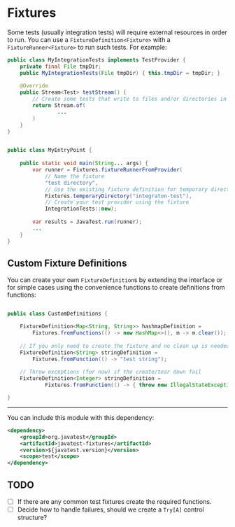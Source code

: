 # Fixtures

Some tests (usually integration tests) will require external resources in order to run. You can use a 
`FixtureDefinition<Fixture>` with a `FixtureRunner<Fixture>` to run such tests. For example:

```java
public class MyIntegrationTests implements TestProvider {
    private final File tmpDir;
    public MyIntegrationTests(File tmpDir) { this.tmpDir = tmpDir; }
    
    @Override
    public Stream<Test> testStream() {
        // Create some tests that write to files and/or directories in tmpDir
        return Stream.of(
                ...
        )
    }
}


public class MyEntryPoint {
    
    public static void main(String... args) {
        var runner = Fixtures.fixtureRunnerFromProvider(
            // Name the fixture
            "test directory",
            // Use the existing fixture definition for temporary directories
            Fixtures.temporaryDirectory("integraton-test"),
            // Create your test provider using the fixture
            IntegrationTests::new);
        
        var results = JavaTest.run(runner);
        ...
    }
}
```

## Custom Fixture Definitions

You can create your own `FixtureDefinition`s by extending the interface or for simple cases using the convenience functions
to create definitions from functions:

```java

public class CustomDefinitions {

    FixtureDefinition<Map<String, String>> hashmapDefinition =
        Fixtures.fromFunctions(() -> new HashMap<>(), m -> m.clear());
    
    // If you only need to create the fixture and no clean up is needed:
    FixtureDefinition<String> stringDefinition = 
        Fixtures.fromFunction(() -> "test string");
    
    // Throw exceptions (for now) if the create/tear down fail
    FixtureDefinition<Integer> stringDefinition = 
            Fixtures.fromFunction(() -> { throw new IllegalStateException("Oh dear something went wrong!"); });

}

```
_______

You can include this module with this dependency: 

```xml
<dependency>
    <groupId>org.javatest</groupId>
    <artifactId>javatest-fixtures</artifactId>
    <version>${javatest.version}</version>
    <scope>test</scope>
</dependency>
```

## TODO

- [ ] If there are any common test fixtures create the required functions.
- [ ] Decide how to handle failures, should we create a `Try[A]` control structure?

